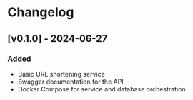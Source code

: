 # Changelog

## [v0.1.0] - 2024-06-27

### Added

- Basic URL shortening service
- Swagger documentation for the API
- Docker Compose for service and database orchestration
